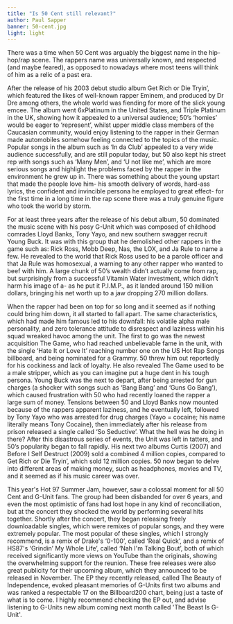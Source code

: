 ```yaml
---
title: "Is 50 Cent still relevant?"
author: Paul Sapper
banner: 50-cent.jpg
light: light
---
```


There was a time when 50 Cent was arguably the biggest name in the hip-hop/rap scene. The rappers name was universally known, and respected (and maybe feared), as opposed to nowadays where most teens will think of him as a relic of a past era.

After the release of his 2003 debut studio album Get Rich or Die Tryin’, which featured the likes of well-known rapper Eminem, and produced by Dr Dre among others, the whole world was fiending for more of the slick young emcee. The album went 6xPlatinum in the United States, and Triple Platinum in the UK, showing how it appealed to a universal audience; 50’s ‘homies’ would be eager to ‘represent’, whilst upper middle class members of the Caucasian community, would enjoy listening to the rapper in their German made automobiles somehow feeling connected to the topics of the music. Popular songs in the album such as ‘In da Club’ appealed to a very wide audience successfully, and are still popular today, but 50 also kept his street rep with songs such as ‘Many Men’, and ‘U not like me’, which are more serious songs and highlight the problems faced by the rapper in the environment he grew up in. There was something about the young upstart that made the people love him- his smooth delivery of words, hard-ass lyrics, the confident and invincible persona he employed to great effect- for the first time in a long time in the rap scene there was a truly genuine figure who took the world by storm.

For at least three years after the release of his debut album, 50 dominated the music scene with his posy G-Unit which was composed of childhood comrades Lloyd Banks, Tony Yayo, and new southern swagger recruit Young Buck. It was with this group that he demolished other rappers in the game such as: Rick Ross, Mobb Deep, Nas, the LOX, and Ja Rule to name a few. He revealed to the world that Rick Ross used to be a parole officer and that Ja Rule was homosexual, a warning to any other rapper who wanted to beef with him. A large chunk of 50’s wealth didn’t actually come from rap, but surprisingly from a successful Vitamin Water investment, which didn't harm his image of a- as he put it P.I.M.P., as it landed around 150 million dollars, bringing his net worth up to a jaw dropping 270 million dollars.

When the rapper had been on top for so long and it seemed as if nothing could bring him down, it all started to fall apart. The same characteristics, which had made him famous led to his downfall: his volatile alpha male personality, and zero tolerance attitude to disrespect and laziness within his squad wreaked havoc among the unit. The first to go was the newest acquisition The Game, who had reached unbelievable fame in the unit, with the single ‘Hate It or Love It’ reaching number one on the US Hot Rap Songs billboard, and being nominated for a Grammy. 50 threw him out reportedly for his cockiness and lack of loyalty. He also revealed The Game used to be a male stripper, which as you can imagine put a huge dent in his tough persona. Young Buck was the next to depart, after being arrested for gun charges (a shocker with songs such as ‘Bang Bang’ and ‘Guns Go Bang’), which caused frustration with 50 who had recently loaned the rapper a large sum of money. Tensions between 50 and Lloyd Banks now mounted because of the rappers apparent laziness, and he eventually left, followed by Tony Yayo who was arrested for drug charges (Yayo = cocaine; his name literally means Tony Cocaine), then immediately after his release from prison released a single called ‘So Seductive’. What the hell was he doing in there? After this disastrous series of events, the Unit was left in tatters, and 50’s popularity began to fall rapidly. His next two albums Curtis (2007) and Before I Self Destruct (2009) sold a combined 4 million copies, compared to Get Rich or Die Tryin’, which sold 12 million copies. 50 now began to delve into different areas of making money, such as headphones, movies and TV, and it seemed as if his music career was over.

This year's Hot 97 Summer Jam, however, saw a colossal moment for all 50 Cent and G-Unit fans. The group had been disbanded for over 6 years, and even the most optimistic of fans had lost hope in any kind of reconciliation, but at the concert they shocked the world by performing several hits together. Shortly after the concert, they began releasing freely downloadable singles, which were remixes of popular songs, and they were extremely popular. The most popular of these singles, which I strongly recommend, is a remix of Drake's ‘0-100’, called ‘Real Quick’, and a remix of HS87's ‘Grindin’ My Whole Life’, called ‘Nah I'm Talking Bout’, both of which received significantly more views on YouTube than the originals, showing the overwhelming support for the reunion. These free releases were also great publicity for their upcoming album, which they announced to be released in November. The EP they recently released, called The Beauty of Independence, evoked pleasant memories of G-Units first two albums and was ranked a respectable 17 on the Billboard200 chart, being just a taste of what is to come. I highly recommend checking the EP out, and advise listening to G-Units new album coming next month called 'The Beast Is G-Unit'.
